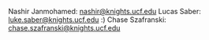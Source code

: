 Nashir Janmohamed: nashir@knights.ucf.edu
Lucas Saber: luke.saber@knights.ucf.edu :)
Chase Szafranski: chase.szafranski@knights.ucf.edu
